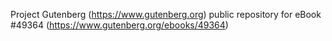 Project Gutenberg (https://www.gutenberg.org) public repository for eBook #49364 (https://www.gutenberg.org/ebooks/49364)
